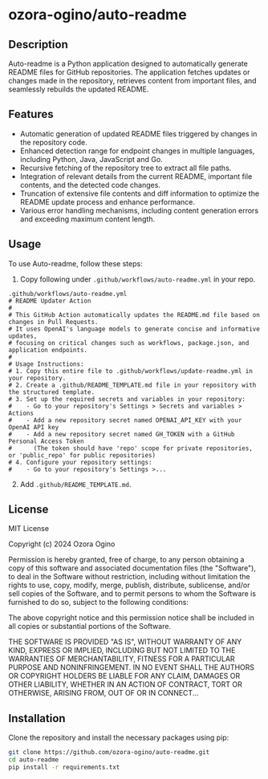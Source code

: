 # ozora-ogino/auto-readme

## Description
Auto-readme is a Python application designed to automatically generate README files for GitHub repositories. The application fetches updates or changes made in the repository, retrieves content from important files, and seamlessly rebuilds the updated README. 

## Features
- Automatic generation of updated README files triggered by changes in the repository code.
- Enhanced detection range for endpoint changes in multiple languages, including Python, Java, JavaScript and Go.
- Recursive fetching of the repository tree to extract all file paths.
- Integration of relevant details from the current README, important file contents, and the detected code changes.
- Truncation of extensive file contents and diff information to optimize the README update process and enhance performance.
- Various error handling mechanisms, including content generation errors and exceeding maximum content length.

## Usage
To use Auto-readme, follow these steps:

1. Copy following under `.github/workflows/auto-readme.yml` in your repo.

```
.github/workflows/auto-readme.yml
# README Updater Action
#
# This GitHub Action automatically updates the README.md file based on changes in Pull Requests.
# It uses OpenAI's language models to generate concise and informative updates,
# focusing on critical changes such as workflows, package.json, and application endpoints.
#
# Usage Instructions:
# 1. Copy this entire file to .github/workflows/update-readme.yml in your repository.
# 2. Create a .github/README_TEMPLATE.md file in your repository with the structured template.
# 3. Set up the required secrets and variables in your repository:
#    - Go to your repository's Settings > Secrets and variables > Actions
#    - Add a new repository secret named OPENAI_API_KEY with your OpenAI API key
#    - Add a new repository secret named GH_TOKEN with a GitHub Personal Access Token
#      (The token should have 'repo' scope for private repositories, or 'public_repo' for public repositories)
# 4. Configure your repository settings:
#    - Go to your repository's Settings >...
```

2. Add `.github/README_TEMPLATE.md`.

## License
MIT License

Copyright (c) 2024 Ozora Ogino

Permission is hereby granted, free of charge, to any person obtaining a copy
of this software and associated documentation files (the "Software"), to deal
in the Software without restriction, including without limitation the rights
to use, copy, modify, merge, publish, distribute, sublicense, and/or sell
copies of the Software, and to permit persons to whom the Software is
furnished to do so, subject to the following conditions:

The above copyright notice and this permission notice shall be included in all
copies or substantial portions of the Software.

THE SOFTWARE IS PROVIDED "AS IS", WITHOUT WARRANTY OF ANY KIND, EXPRESS OR
IMPLIED, INCLUDING BUT NOT LIMITED TO THE WARRANTIES OF MERCHANTABILITY,
FITNESS FOR A PARTICULAR PURPOSE AND NONINFRINGEMENT. IN NO EVENT SHALL THE
AUTHORS OR COPYRIGHT HOLDERS BE LIABLE FOR ANY CLAIM, DAMAGES OR OTHER
LIABILITY, WHETHER IN AN ACTION OF CONTRACT, TORT OR OTHERWISE, ARISING FROM,
OUT OF OR IN CONNECT...

## Installation
Clone the repository and install the necessary packages using pip:

```bash
git clone https://github.com/ozora-ogino/auto-readme.git
cd auto-readme
pip install -r requirements.txt
```